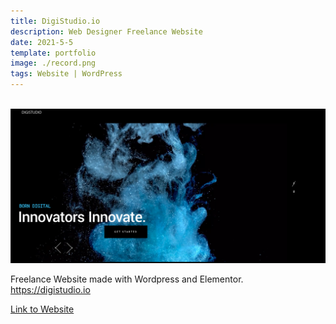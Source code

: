 ```yaml
---
title: DigiStudio.io
description: Web Designer Freelance Website 
date: 2021-5-5
template: portfolio
image: ./record.png
tags: Website | WordPress
---
```


<br> 



 <img alt="Digistudio" src="/record.png">
 


 Freelance Website made with Wordpress and Elementor. https://digistudio.io

[Link to Website](https://digistudio.io)